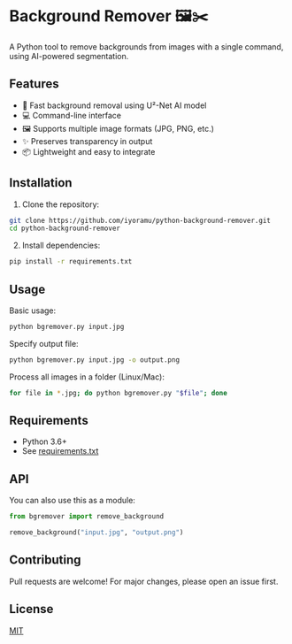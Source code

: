 # Background Remover 🖼️✂️

A Python tool to remove backgrounds from images with a single command, using AI-powered segmentation.

<!-- ![Example](examples/output.png) -->

## Features

- 🚀 Fast background removal using U²-Net AI model
- 💻 Command-line interface
- 🖼️ Supports multiple image formats (JPG, PNG, etc.)
- ✨ Preserves transparency in output
- 📦 Lightweight and easy to integrate

## Installation

1. Clone the repository:
```bash
git clone https://github.com/iyoramu/python-background-remover.git
cd python-background-remover
```

2. Install dependencies:
```bash
pip install -r requirements.txt
```

## Usage

Basic usage:
```bash
python bgremover.py input.jpg
```

Specify output file:
```bash
python bgremover.py input.jpg -o output.png
```

Process all images in a folder (Linux/Mac):
```bash
for file in *.jpg; do python bgremover.py "$file"; done
```

## Requirements

- Python 3.6+
- See [requirements.txt](requirements.txt)

## API

You can also use this as a module:

```python
from bgremover import remove_background

remove_background("input.jpg", "output.png")
```

## Contributing

Pull requests are welcome! For major changes, please open an issue first.

## License

[MIT](LICENSE)
